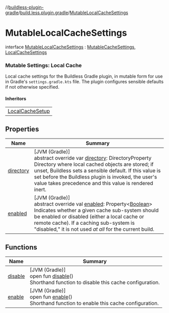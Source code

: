 //[buildless-plugin-gradle](../../../index.md)/[build.less.plugin.gradle](../index.md)/[MutableLocalCacheSettings](index.md)

# MutableLocalCacheSettings

interface [MutableLocalCacheSettings](index.md) : [MutableCacheSettings](../-mutable-cache-settings/index.md), [LocalCacheSettings](../-local-cache-settings/index.md)

###  Mutable Settings: Local Cache

Local cache settings for the Buildless Gradle plugin, in mutable form for use in Gradle's `settings.gradle.kts` file. The plugin configures sensible defaults if not otherwise specified.

#### Inheritors

| |
|---|
| [LocalCacheSetup](../-buildless-extension/-local-cache-setup/index.md) |

## Properties

| Name | Summary |
|---|---|
| [directory](directory.md) | [JVM (Gradle)]<br>abstract override var [directory](directory.md): DirectoryProperty<br>Directory where local cached objects are stored; if unset, Buildless sets a sensible default. If this value is set before the Buildless plugin is invoked, the user's value takes precedence and this value is rendered inert. |
| [enabled](../-mutable-cache-settings/enabled.md) | [JVM (Gradle)]<br>abstract override val [enabled](../-mutable-cache-settings/enabled.md): Property&lt;[Boolean](https://kotlinlang.org/api/latest/jvm/stdlib/kotlin/-boolean/index.html)&gt;<br>Indicates whether a given cache sub-system should be enabled or disabled (either a local cache or remote cache). If a caching sub-system is &quot;disabled,&quot; it is not used *at all* for the current build. |

## Functions

| Name | Summary |
|---|---|
| [disable](../-buildless-extension-a-p-i/-cache-settings/disable.md) | [JVM (Gradle)]<br>open fun [disable](../-buildless-extension-a-p-i/-cache-settings/disable.md)()<br>Shorthand function to disable this cache configuration. |
| [enable](../-buildless-extension-a-p-i/-cache-settings/enable.md) | [JVM (Gradle)]<br>open fun [enable](../-buildless-extension-a-p-i/-cache-settings/enable.md)()<br>Shorthand function to enable this cache configuration. |
